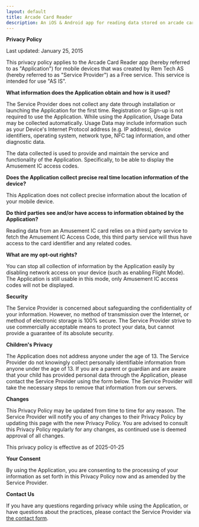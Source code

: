 ```yaml
---
layout: default
title: Arcade Card Reader
description: An iOS & Android app for reading data stored on arcade cards
---
```


**Privacy Policy**

Last updated: January 25, 2015

This privacy policy applies to the Arcade Card Reader app (hereby referred to as "Application") for mobile devices that was created by Rem Tech AS (hereby referred to as "Service Provider") as a Free service. This service is intended for use "AS IS".

**What information does the Application obtain and how is it used?**

The Service Provider does not collect any date through installation or launching the Application for the first time. Registration or Sign-up is not required to use the Application. While using the Application, Usage Data may be collected automatically. Usage Data may include information such as your Device's Internet Protocol address (e.g. IP address), device identifiers, operating system, network type, NFC tag information, and other diagnostic data.

The data collected is used to provide and maintain the service and functionality of the Application. Specifically, to be able to display the Amusement IC access codes.

**Does the Application collect precise real time location information of the device?**

This Application does not collect precise information about the location of your mobile device.

**Do third parties see and/or have access to information obtained by the Application?**

Reading data from an Amusement IC card relies on a third party service to fetch the Amusement IC Access Code, this third party service will thus have access to the card identifier and any related codes.

**What are my opt-out rights?**

You can stop all collection of information by the Application easily by disabling network access on your device (such as enabling Flight Mode). The Application is still usable in this mode, only Amusement IC access codes will not be displayed.

**Security**

The Service Provider is concerned about safeguarding the confidentiality of your information. However, no method of transmission over the Internet, or method of electronic storage is 100% secure. The Service Provider strive to use commercially acceptable means to protect your data, but cannot provide a guarantee of its absolute security.

**Children's Privacy**

The Application does not address anyone under the age of 13. The Service Provider do not knowingly collect personally identifiable information from anyone under the age of 13. If you are a parent or guardian and are aware that your child has provided personal data through the Application, please contact the Service Provider using the form below. The Service Provider will take the necessary steps to remove that information from our servers.

**Changes**

This Privacy Policy may be updated from time to time for any reason. The Service Provider will notify you of any changes to their Privacy Policy by updating this page with the new Privacy Policy. You are advised to consult this Privacy Policy regularly for any changes, as continued use is deemed approval of all changes.

This privacy policy is effective as of 2025-01-25

**Your Consent**

By using the Application, you are consenting to the processing of your information as set forth in this Privacy Policy now and as amended by the Service Provider.

**Contact Us**

If you have any questions regarding privacy while using the Application, or have questions about the practices, please contact the Service Provider via [the contact form](./contact.html).
